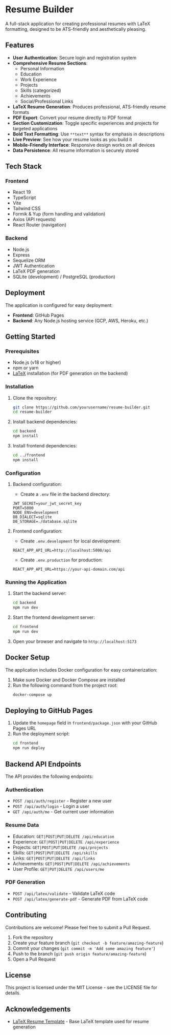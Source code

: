# Resume Builder

A full-stack application for creating professional resumes with LaTeX formatting, designed to be ATS-friendly and aesthetically pleasing.


## Features

- **User Authentication**: Secure login and registration system
- **Comprehensive Resume Sections**:
  - Personal Information
  - Education
  - Work Experience
  - Projects
  - Skills (categorized)
  - Achievements
  - Social/Professional Links
- **LaTeX Resume Generation**: Produces professional, ATS-friendly resume formats
- **PDF Export**: Convert your resume directly to PDF format
- **Section Customization**: Toggle specific experiences and projects for targeted applications
- **Bold Text Formatting**: Use `**text**` syntax for emphasis in descriptions
- **Live Preview**: See how your resume looks as you build it
- **Mobile-Friendly Interface**: Responsive design works on all devices
- **Data Persistence**: All resume information is securely stored

## Tech Stack

### Frontend
- React 19
- TypeScript
- Vite
- Tailwind CSS
- Formik & Yup (form handling and validation)
- Axios (API requests)
- React Router (navigation)

### Backend
- Node.js
- Express
- Sequelize ORM
- JWT Authentication
- LaTeX PDF generation
- SQLite (development) / PostgreSQL (production)

## Deployment

The application is configured for easy deployment:

- **Frontend**: GitHub Pages
- **Backend**: Any Node.js hosting service (GCP, AWS, Heroku, etc.)

## Getting Started

### Prerequisites
- Node.js (v18 or higher)
- npm or yarn
- [LaTeX](https://www.latex-project.org/get/) installation (for PDF generation on the backend)

### Installation

1. Clone the repository:
   ```bash
   git clone https://github.com/yourusername/resume-builder.git
   cd resume-builder
   ```

2. Install backend dependencies:
   ```bash
   cd backend
   npm install
   ```

3. Install frontend dependencies:
   ```bash
   cd ../frontend
   npm install
   ```

### Configuration

1. Backend configuration:
   - Create a `.env` file in the backend directory:
   ```
   JWT_SECRET=your_jwt_secret_key
   PORT=5000
   NODE_ENV=development
   DB_DIALECT=sqlite
   DB_STORAGE=./database.sqlite
   ```

2. Frontend configuration:
   - Create `.env.development` for local development:
   ```
   REACT_APP_API_URL=http://localhost:5000/api
   ```
   
   - Create `.env.production` for production:
   ```
   REACT_APP_API_URL=https://your-api-domain.com/api
   ```

### Running the Application

1. Start the backend server:
   ```bash
   cd backend
   npm run dev
   ```

2. Start the frontend development server:
   ```bash
   cd frontend
   npm run dev
   ```

3. Open your browser and navigate to `http://localhost:5173`

## Docker Setup

The application includes Docker configuration for easy containerization:

1. Make sure Docker and Docker Compose are installed
2. Run the following command from the project root:
   ```bash
   docker-compose up
   ```

## Deploying to GitHub Pages

1. Update the `homepage` field in `frontend/package.json` with your GitHub Pages URL
2. Run the deployment script:
   ```bash
   cd frontend
   npm run deploy
   ```

## Backend API Endpoints

The API provides the following endpoints:

### Authentication
- `POST /api/auth/register` - Register a new user
- `POST /api/auth/login` - Login a user
- `GET /api/auth/me` - Get current user information

### Resume Data
- Education: `GET|POST|PUT|DELETE /api/education`
- Experience: `GET|POST|PUT|DELETE /api/experience`
- Projects: `GET|POST|PUT|DELETE /api/projects`
- Skills: `GET|POST|PUT|DELETE /api/skills`
- Links: `GET|POST|PUT|DELETE /api/links`
- Achievements: `GET|POST|PUT|DELETE /api/achievements`
- User Profile: `GET|PUT|DELETE /api/users/me`

### PDF Generation
- `POST /api/latex/validate` - Validate LaTeX code
- `POST /api/latex/generate-pdf` - Generate PDF from LaTeX code

## Contributing

Contributions are welcome! Please feel free to submit a Pull Request.

1. Fork the repository
2. Create your feature branch (`git checkout -b feature/amazing-feature`)
3. Commit your changes (`git commit -m 'Add some amazing feature'`)
4. Push to the branch (`git push origin feature/amazing-feature`)
5. Open a Pull Request

## License

This project is licensed under the MIT License - see the LICENSE file for details.

## Acknowledgements

- [LaTeX Resume Template](https://github.com/sb2nov/resume) - Base LaTeX template used for resume generation